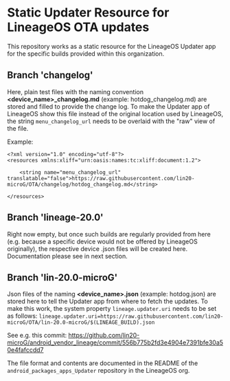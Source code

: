 # Static Updater Resource for LineageOS OTA updates
This repository works as a static resource for the LineageOS Updater app for the specific builds provided within this organization.

## Branch 'changelog'
Here, plain test files with the naming convention **<device_name>_changelog.md** (example: hotdog_changelog.md) are stored and filled to provide the change log. To make the Updater app of LineageOS show this file instead of the original location used by LineageOS, the string `menu_changelog_url` needs to be overlaid with the "raw" view of the file.

Example:
```
<?xml version="1.0" encoding="utf-8"?>
<resources xmlns:xliff="urn:oasis:names:tc:xliff:document:1.2">

    <string name="menu_changelog_url" translatable="false">https://raw.githubusercontent.com/lin20-microG/OTA/changelog/hotdog_changelog.md</string>

</resources>
```

## Branch 'lineage-20.0'
Right now empty, but once such builds are regularly provided from here (e.g. because a specific device would not be offered by LineageOS originally), the respective device .json files will be created here. Documentation please see in next section.

## Branch 'lin-20.0-microG'
Json files of the naming **<device_name>.json** (example: hotdog.json) are stored here to tell the Updater app from where to fetch the updates.
To make this work, the system property `lineage.updater.uri` needs to be set as follows:
```lineage.updater.uri=https://raw.githubusercontent.com/lin20-microG/OTA/lin-20.0-microG/$(LINEAGE_BUILD).json``` 

See e.g. this commit: https://github.com/lin20-microG/android_vendor_lineage/commit/556b775b2fd3e4904e7391bfe30a50e4fafccdd7

The file format and contents are documented in the README of the `android_packages_apps_Updater` repository in the LineageOS org.
